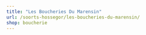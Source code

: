 ```yaml
---
title: "Les Boucheries Du Marensin"
url: /soorts-hossegor/les-boucheries-du-marensin/
shop: boucherie
---
```


